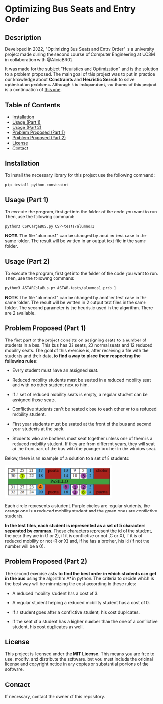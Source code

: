 # Optimizing Bus Seats and Entry Order

## Description
Developed in 2022, "Optimizing Bus Seats and Entry Order" is a university project made during the second course of Computer Engineering at UC3M in collaboration with @AliciaBR02.

It was made for the subject "Heuristics and Optimization" and is the solution to a problem proposed. The main goal of this project was to put in practice our knowledge about **Constraints** and **Heuristic Search** to solve optimization problems. Although it is independent, the theme of this project is a continuation of [this one](https://github.com/molinalg/Optimal-Route-Assignment).

## Table of Contents
- [Installation](#installation)
- [Usage (Part 1)](#usage-part-1)
- [Usage (Part 2)](#usage-part-2)
- [Problem Proposed  (Part 1)](#problem-proposed-part-1)
- [Problem Proposed  (Part 2)](#problem-proposed-part-2)
- [License](#license)
- [Contact](#contact)

## Installation
To install the necessary library for this project use the following command:
```sh
pip install python-constraint
```

## Usage (Part 1)
To execute the program, first get into the folder of the code you want to run. Then, use the following command:
```sh
python3 CSPCargaBUS.py CSP-tests/alumnos1
```
**NOTE:** The file "alumnos1" can be changed by another test case in the same folder. The result will be written in an output text file in the same folder.

## Usage (Part 2)
To execute the program, first get into the folder of the code you want to run. Then, use the following command:
```sh
python3 ASTARColaBus.py ASTAR-tests/alumnos1.prob 1
```
**NOTE:** The file "alumnos1" can be changed by another test case in the same folder. The result will be written in 2 output text files in the same folder. The second parameter is the heuristic used in the algorithm. There are 2 available.

## Problem Proposed (Part 1)
The first part of the project consists on assigning seats to a number of students in a bus. This bus has 32 seats, 20 normal seats and 12 reduced mobility seats. The goal of this exercise is, after receiving a file with the students and their data, **to find a way to place them respecting the following rules**:

- Every student must have an assigned seat.

- Reduced mobility students must be seated in a reduced mobility seat and with no other student next to him.

- If a set of reduced mobility seats is empty, a regular student can be assigned those seats.

- Conflictive students can't be seated close to each other or to a reduced mobility student.

- First year students must be seated at the front of the bus and second year students at the back.

- Students who are brothers must seat together unless one of them is a reduced mobility student. If they are from different years, they will seat at the front part of the bus with the younger brother in the window seat.

Below, there is an example of a solution to a set of 8 students:

<img src="image.png" alt="Example part 1" style="width:70%;">

Each circle represents a student. Purple circles are regular students, the orange one is a reduced mobility student and the green ones are conflictive students.

**In the test files, each student is represented as a set of 5 characters separated by commas.** These characters represent the id of the student, the year they are in (1 or 2), if it is conflictive or not (C or X), if it is of reduced mobility or not (R or X) and, if he has a brother, his id (if not the number will be a 0).

## Problem Proposed (Part 2)
The second exercise asks **to find the best order in which students can get in the bus** using the algorithm A* in python. The criteria to decide which is the best way will be minimizing the cost according to these rules:

- A reduced mobility student has a cost of 3. 

- A regular student helping a reduced mobility student has a cost of 0.

- If a student goes after a conflictive student, his cost duplicates.

- If the seat of a student has a higher number than the one of a conflictive student, his cost duplicates as well.

## License
This project is licensed under the **MIT License**. This means you are free to use, modify, and distribute the software, but you must include the original license and copyright notice in any copies or substantial portions of the software.

## Contact
If necessary, contact the owner of this repository.
